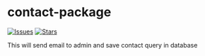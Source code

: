 # contact-package

[![Issues](https://img.shields.io/github/issues/sh1hab/contact-package.svg?style=flat-square)](https://github.com/sh1hab/contact-package/issues)
[![Stars](	https://img.shields.io/github/stars/sh1hab/contact-package.svg?style=flat-square)](https://github.com/sh1hab/contact-package/stargazers)

This will send email to admin and save contact query in database
